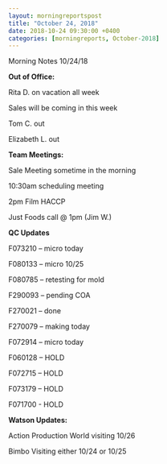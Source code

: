 ```yaml
---  
layout: morningreportspost  
title: "October 24, 2018"  
date: 2018-10-24 09:30:00 +0400  
categories: [morningreports, October-2018]  
---
```


Morning Notes 10/24/18

**Out of Office:**

Rita D. on vacation all week

Sales will be coming in this week

Tom C. out

Elizabeth L. out

**Team Meetings:**

Sale Meeting sometime in the morning

10:30am scheduling meeting

2pm Film HACCP

Just Foods call \@ 1pm (Jim W.)

**QC Updates**

F073210 – micro today

F080133 – micro 10/25

F080785 – retesting for mold

F290093 – pending COA

F270021 – done

F270079 – making today

F072914 – micro today

F060128 – HOLD

F072715 – HOLD

F073179 – HOLD

F071700 - HOLD

**Watson Updates:**

Action Production World visiting 10/26

Bimbo Visiting either 10/24 or 10/25
